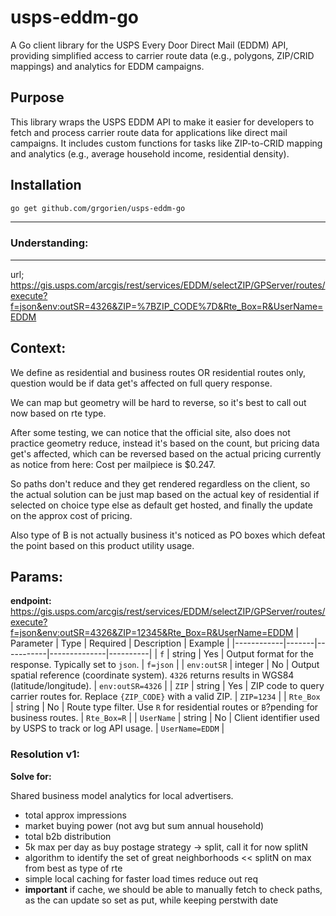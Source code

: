 # usps-eddm-go

A Go client library for the USPS Every Door Direct Mail (EDDM) API, providing simplified access to carrier route data (e.g., polygons, ZIP/CRID mappings) and analytics for EDDM campaigns.

## Purpose
This library wraps the USPS EDDM API[](https://gis.usps.com/) to make it easier for developers to fetch and process carrier route data for applications like direct mail campaigns. It includes custom functions for tasks like ZIP-to-CRID mapping and analytics (e.g., average household income, residential density).

## Installation
```bash
go get github.com/grgorien/usps-eddm-go
```

--------------------------------------------
### Understanding:
--------------------------------------------
url; https://gis.usps.com/arcgis/rest/services/EDDM/selectZIP/GPServer/routes/execute?f=json&env:outSR=4326&ZIP=%7BZIP_CODE%7D&Rte_Box=R&UserName=EDDM

## Context:

We define as residential and business routes OR residential routes only, question would be if data get's affected on full query response.

We can map but geometry will be hard to reverse, so it's best to call out now based on rte type.

After some testing, we can notice that the official site, also does not practice geometry reduce, instead it's based on the count, but pricing data get's affected, which can be reversed based on the actual pricing currently as notice from here: Cost per mailpiece is $0.247.

So paths don't reduce and they get rendered regardless on the client, so the actual solution can be just map based on the actual key of residential if selected on choice type else as default get hosted, and finally the update on the approx cost of pricing.

Also type of B is not actually business it's noticed as PO boxes which defeat the point based on this product utility usage.

## Params:

**endpoint:** https://gis.usps.com/arcgis/rest/services/EDDM/selectZIP/GPServer/routes/execute?f=json&env:outSR=4326&ZIP=12345&Rte_Box=R&UserName=EDDM
| Parameter | Type | Required | Description | Example |
|------------|-------|-----------|--------------|----------|
| `f` | string | Yes | Output format for the response. Typically set to `json`. | `f=json` |
| `env:outSR` | integer | No | Output spatial reference (coordinate system). `4326` returns results in WGS84 (latitude/longitude). | `env:outSR=4326` |
| `ZIP` | string | Yes | ZIP code to query carrier routes for. Replace `{ZIP_CODE}` with a valid ZIP. | `ZIP=1234` |
| `Rte_Box` | string | No | Route type filter. Use `R` for residential routes or `B`?pending for business routes. | `Rte_Box=R` |
| `UserName` | string | No | Client identifier used by USPS to track or log API usage. | `UserName=EDDM` |

### Resolution v1:

**Solve for:**

Shared business model analytics for local advertisers.

- total approx impressions 
- market buying power (not avg but sum annual household)
- total b2b distribution
- 5k max per day as buy postage strategy -> split, call it for now splitN
- algorithm to identify the set of great neighborhoods << splitN on max from best as type of rte
- simple local caching for faster load times reduce out req
- **important** if cache, we should be able to manually fetch to check paths, as the can update so set as put, while keeping perstwith date

